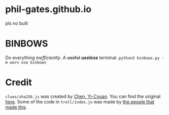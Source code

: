 # phil-gates.github.io
pls no bulli

# BINBOWS

Do everything *inefficiently*. A ~~useful~~ ***useless*** terminal.
`python3 binbows.py -m warn use binbows`

# Credit
`clues/sha256.js` was created by [Chen, Yi-Cyuan](https://github.com/emn178). You can find the original [here](https://github.com/emn178/js-sha256).
Some of the code in `troll/index.js` was made by [the people that made this](https://github.com/feross/TheAnnoyingSite.com).
